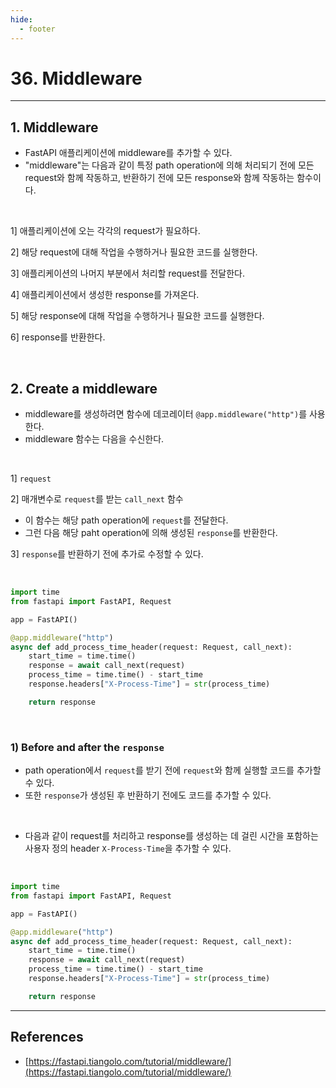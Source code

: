 ```yaml
---
hide:
  - footer
---
```


# 36. Middleware

---

## 1. Middleware

- FastAPI 애플리케이션에 middleware를 추가할 수 있다.
- "middleware"는 다음과 같이 특정 path operation에 의해 처리되기 전에 모든 request와 함께 작동하고, 반환하기 전에 모든 response와 함께 작동하는 함수이다.

<br/>

1] 애플리케이션에 오는 각각의 request가 필요하다.

2] 해당 request에 대해 작업을 수행하거나 필요한 코드를 실행한다.

3] 애플리케이션의 나머지 부분에서 처리할 request를 전달한다.

4] 애플리케이션에서 생성한 response를 가져온다.

5] 해당 response에 대해 작업을 수행하거나 필요한 코드를 실행한다.

6] response를 반환한다.

<br/>

## 2. Create a middleware

- middleware를 생성하려면 함수에 데코레이터 `@app.middleware("http")`를 사용한다.
- middleware 함수는 다음을 수신한다.

<br/>

1] `request`

2] 매개변수로 `request`를 받는 `call_next` 함수

- 이 함수는 해당 path operation에 `request`를 전달한다.
- 그런 다음 해당 paht operation에 의해 생성된 `response`를 반환한다.

3] `response`를 반환하기 전에 추가로 수정할 수 있다.

<br/>

```python
import time
from fastapi import FastAPI, Request

app = FastAPI()

@app.middleware("http")
async def add_process_time_header(request: Request, call_next):
    start_time = time.time()
    response = await call_next(request)
    process_time = time.time() - start_time
    response.headers["X-Process-Time"] = str(process_time)

    return response
```

<br/>

### 1) Before and after the `response`

- path operation에서 `request`를 받기 전에 `request`와 함께 실행할 코드를 추가할 수 있다.
- 또한 `response`가 생성된 후 반환하기 전에도 코드를 추가할 수 있다.

<br/>

- 다음과 같이 request를 처리하고 response를 생성하는 데 걸린 시간을 포함하는 사용자 정의 header `X-Process-Time`을 추가할 수 있다.

<br/>

```python
import time
from fastapi import FastAPI, Request

app = FastAPI()

@app.middleware("http")
async def add_process_time_header(request: Request, call_next):
    start_time = time.time()
    response = await call_next(request)
    process_time = time.time() - start_time
    response.headers["X-Process-Time"] = str(process_time)

    return response
```

---

## References

- [https://fastapi.tiangolo.com/tutorial/middleware/](https://fastapi.tiangolo.com/tutorial/middleware/)
